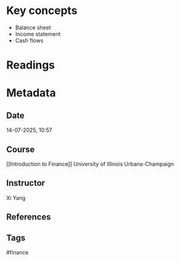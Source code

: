 # Key concepts
- Balance sheet
- Income statement
- Cash flows
# Readings

# Metadata
## Date
14-07-2025, 10:57
## Course
[[Introduction to Finance]]
University of Illinois Urbana-Champaign
## Instructor
Xi Yang
## References
## Tags
#finance 